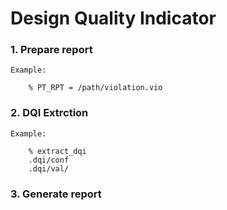 # Design Quality Indicator

### 1. Prepare report

	Example:

		% PT_RPT = /path/violation.vio


### 2. DQI Extrction

	Example:

		% extract_dqi
		.dqi/conf
		.dqi/val/
		
### 3. Generate report
